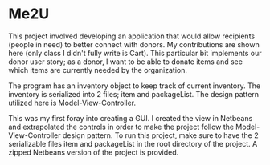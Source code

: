 # Me2U
This project involved developing an application that would allow recipients (people in need) to better connect with donors.
My contributions are shown here (only class I didn't fully write is Cart). This particular bit implements our donor user story;
as a donor, I want to be able to donate items and see which items are currently needed by the organization. 

The program has an inventory object to keep track of current inventory. The inventory is serialized into 2 files; item and packageList. The design pattern utilized here is Model-View-Controller. 

This was my first foray into creating a GUI. I created the view in Netbeans and extrapolated the controls in order to make the project follow the Model-View-Controller design pattern. To run this project, make sure to have the 2 serializable files item and packageList in the root directory of the project. A zipped Netbeans version of the project is provided.

